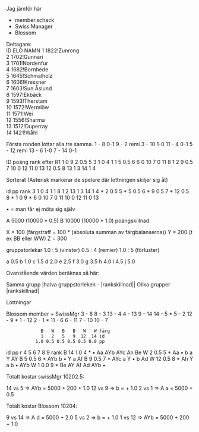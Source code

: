 Jag jämför här 
* member.schack
* Swiss Manager
* Blossom

Deltagare:  
ID ELO  NAMN
 1 1822!Zunrong  
 2 1702!Gunnari  
 3 1701!Nordenfur  
 4 1682!Bornhede  
 5 1645!Schmalholz  
 6 1606!Kressner  
 7 1603!Sun Åslund  
 8 1597!Ekbäck  
 9 1593!Therstam  
10 1572!Wermlöw  
11 1571!Wei  
12 1556!Sharma  
13 1512!Duperray  
14 1421!Wåhl  

Första ronden lottar alla tre samma.
 1 -  8  0-1
 9 -  2  remi
 3 - 10	 1-0
11 -  4  0-1
 5 - 12  remi
13 -  6  1-0
 7 - 14  0-1

 ID poäng rank efter R1
  1 0     9
  2 0.5   5
  3 1     0
  4 1     1
  5 0.5   6
  6 0    10
  7 0    11
  8 1     2
  9 0.5   7
 10 0    12
 11 0    13
 12 0.5   8
 13 1     3
 14 1     4

 Sorterat (Asterisk markerar de spelare där lottningen skiljer sig åt)
 
 id pp    rank
  3 1     0
  4 1     1
  8 1     2
 13 1     3
 14 1     4 * 
  2 0.5   5 *
  5 0.5   6 *
  9 0.5   7 *
 12 0.5   8 *
  1 0     9 *
  6 0    10
  7 0    11
 10 0    12
 11 0    13

 • = man får ej möta sig själv
 
 A  5000 (10000 * 0.5)
 B 10000 (10000 * 1.0) poängskillnad

 X = 100 (färgstraff = 100 * (absoluta summan av färgbalanserna))
 Y = 200 (t ex BB eller WW)
 Z = 300

 gruppstorlekar
 1.0 : 5 (vinster)
 0.5 : 4 (remier)
 1.0 : 5 (förluster)

 a 0.5
 b 1.0
 c 1.5
 d 2.0
 e 2.5
 f 3.0
 g 3.5
 h 4.0
 i 4.5
 j 5.0

 Ovanstående värden beräknas så här:

 Samma grupp
   |halva gruppstorleken - |rankskillnad||
 Olika grupper
   |rankskillnad|

Lottningar

Blossom  member + SwissMgr 
 3 -  8   8 -  3
13 -  4   4 - 13
 9 - 14  14 -  5 *
 5 -  2  12 -  9 *
 1 - 12   2 -  1 *
11 -  6   6 - 11
 7 - 10  10 -  7

                 B   W   B   B   W   W färg
                 1   2   5   9  12  14 id
               1.0 0.5 0.5 0.5 0.5 0.0 pp
  id pp    r     4   5   6   7   8   9 rank
B 14 1.0   4 *   •  Aa AYb AYc  Ah  Be
W  2 0.5   5 *  Aa   •   b   a   Y  AY
B  5 0.5   6 * AYb   b   •   Y   a  Af
B  9 0.5   7 * AYc   a   Y   •   b  Ad
W 12 0.5   8 *  Ah   Y   a   b   • AYb
W  1 0.0   9 *  Be  AY  Af  Ad AYb   •

Totalt kostar swissMgr 10202.5:

14 vs 5 => AYb  = 5000 + 200 + 1.0
12 vs 9 =>   b =             + 1.0
 2 vs 1 => A a  = 5000       + 0.5

 Totalt kostar Blossom 10204:

 9 vs 14 => A d = 5000       + 2.0
 5 vs  2 =>   b =            + 1.0
 1 vs 12 => AYb = 5000 + 200 + 1.0 

